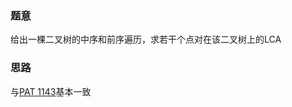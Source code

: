 ### 题意
给出一棵二叉树的中序和前序遍历，求若干个点对在该二叉树上的LCA

### 思路
与[PAT 1143](https://pintia.cn/problem-sets/994805342720868352/problems/994805343727501312)基本一致